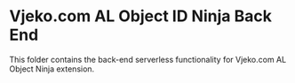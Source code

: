 # Vjeko.com AL Object ID Ninja Back End

This folder contains the back-end serverless functionality for Vjeko.com AL Object Ninja extension.

